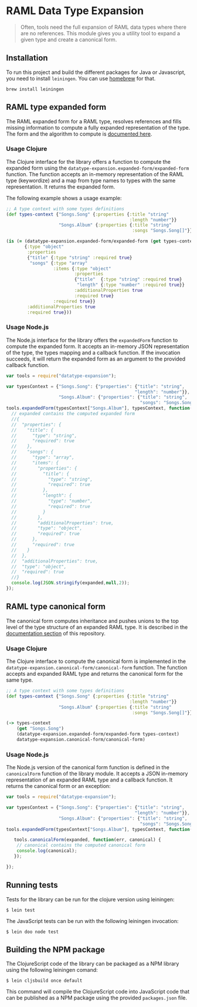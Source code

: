 # RAML Data Type Expansion

> Often, tools need the full expansion of RAML data types where there are no references. This module gives you a utility tool to expand a given type and create a canonical form. 

## Installation

To run this project and build the different packages for Java or Javascript, you need to install `leiningen`. You can use [homebrew](http://brew.sh/) for that.

```
brew install leiningen
```

## RAML type expanded form

The RAML expanded form for a RAML type, resolves references and fills missing information to compute a fully expanded representation of the type.
The form and the algorithm to compute is [documented here](doc/algorithms.md).

### Usage Clojure

The Clojure interface for the library offers a function to compute the expanded form using the `datatype-expansion.expanded-form/expanded-form` function.
The function accepts an in-memory representation of the RAML type (keywordize) and a map from type names to types with the same representation.
It returns the expanded form.

The following example shows a usage example:

``` clojure
;; A type context with some types definitions
(def types-context {"Songs.Song" {:properties {:title "string"
                                               :length "number"}}
                    "Songs.Album" {:properties {:title "string"
                                                :songs "Songs.Song[]"}}})

(is (= (datatype-expansion.expanded-form/expanded-form (get types-context "Songs.Album") types-context)
       {:type "object"
        :properties
        {"title" {:type "string" :required true}
         "songs" {:type "array"
                  :items {:type "object"
                          :properties
                          {"title"  {:type "string" :required true}
                           "length" {:type "number" :required true}}
                          :additionalProperties true
                          :required true}
                  :required true}}
        :additionalProperties true
        :required true}))
```

### Usage Node.js

The Node.js interface for the library offers the `expandedForm` function to compute the expanded form.
It accepts an in-memory JSON representation of the type, the types mapping and a callback function.
If the invocation succeeds, it will return the expanded form as an argument to the provided callback function.

``` javascript
var tools = require("datatype-expansion");

var typesContext = {"Songs.Song": {"properties": {"title": "string",
                                                 "length": "number"}},
                    "Songs.Album": {"properties": {"title": "string",
                                                   "songs": "Songs.Song[]"}}};
tools.expandedForm(typesContext["Songs.Album"], typesContext, function(err, expanded) {
  // expanded contains the computed expanded form
  //{
  //  "properties": {
  //    "title": {
  //      "type": "string",
  //      "required": true
  //    },
  //    "songs": {
  //      "type": "array",
  //      "items": {
  //        "properties": {
  //          "title": {
  //            "type": "string",
  //            "required": true
  //          },
  //          "length": {
  //            "type": "number",
  //            "required": true
  //          }
  //        },
  //        "additionalProperties": true,
  //        "type": "object",
  //        "required": true
  //      },
  //      "required": true
  //    }
  //  },
  //  "additionalProperties": true,
  //  "type": "object",
  //  "required": true
  //}
  console.log(JSON.stringify(expanded,null,2));
});
```

## RAML type canonical form

The canonical form computes inheritance and pushes unions to the top level of the type structure of an expanded RAML type. It is described in the [documentation section](doc/algorithms.md) of this repository.

### Usage Clojure

The Clojure interface to compute the canonical form is implemented in the `datatype-expansion.canonical-form/canonical-form` function.
The function accepts and expanded RAML type and returns the canonical form for the same type.

``` clojure
;; A type context with some types definitions
(def types-context {"Songs.Song" {:properties {:title "string"
                                               :length "number"}}
                    "Songs.Album" {:properties {:title "string"
                                                :songs "Songs.Song[]"}}})

(-> types-context
    (get "Songs.Song")
    (datatype-expansion.expanded-form/expanded-form types-context)
    datatype-expansion.canonical-form/canonical-form)
```

### Usage Node.js

The Node.js version of the canonical form function is defined in the `canonicalForm` function of the library module.
It accepts a JSON in-memory representation of an expanded RAML type and a callback function. It returns the canonical form or an exception:

``` javascript
var tools = require("datatype-expansion");

var typesContext = {"Songs.Song": {"properties": {"title": "string",
                                                 "length": "number"}},
                    "Songs.Album": {"properties": {"title": "string",
                                                   "songs": "Songs.Song[]"}}};
tools.expandedForm(typesContext["Songs.Album"], typesContext, function(err, expanded) {

   tools.canonicalForm(expanded, function(err, canonical) {
    // canonical contains the computed canonical form
    console.log(canonical);
   });

});
```

## Running tests

Tests for the library can be run for the clojure version using leiningen:

``` shell
$ lein test
```

The JavaScript tests can be run with the following leiningen invocation:

``` shell
$ lein doo node test
```


## Building the NPM package

The ClojureScript code of the library can be packaged as a NPM library using the following leiningen comand:

``` shell
$ lein cljsbuild once default
```

This command will compile the ClojureScript code into JavaScript code that can be published as a NPM package using the provided `packages.json` file.

